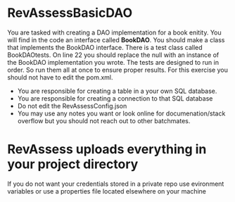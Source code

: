 # RevAssessBasicDAO

You are tasked with creating a DAO implementation for a book enitity. You will find in the code an interface called **BookDAO**. You should make a class that implements the BookDAO interface. There is a test class called BookDAOtests. On line 22 you should replace the null with an instance of the BookDAO implementation you wrote. The tests are designed to run in order. So run them all at once to ensure proper results. For this exercise you should not have to edit the pom.xml. 
- You are responsible for creating a table in a your own SQL database.
- You are responsible for creating a connection to that SQL database
- Do not edit the RevAssessConfig.json
- You may use any notes you want or look online for documenation/stack overflow but you should not reach out to other batchmates.

# RevAssess uploads everything in your project directory
If you do not  want your credentials stored in a private repo
use evironment variables or use a properties file located elsewhere on your machine
